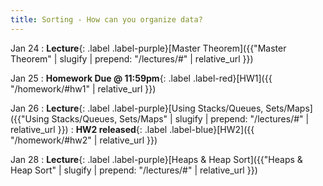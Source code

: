 ```yaml
---
title: Sorting - How can you organize data?
---
```


Jan 24
: **Lecture**{: .label .label-purple}[Master Theorem]({{"Master Theorem" | slugify | prepend: "/lectures/#" | relative_url }})


Jan 25
: **Homework Due @ 11:59pm**{: .label .label-red}[HW1]({{ "/homework/#hw1" | relative_url }})

Jan 26
: **Lecture**{: .label .label-purple}[Using Stacks/Queues, Sets/Maps]({{"Using Stacks/Queues, Sets/Maps" | slugify | prepend: "/lectures/#" | relative_url }})
: **HW2 released**{: .label .label-blue}[HW2]({{ "/homework/#hw2" | relative_url }})


Jan 28
: **Lecture**{: .label .label-purple}[Heaps & Heap Sort]({{"Heaps & Heap Sort" | slugify | prepend: "/lectures/#" | relative_url }})

